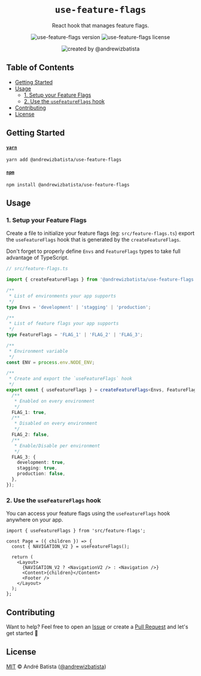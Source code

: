 <div align="center">

# `use-feature-flags`

React hook that manages feature flags.

![use-feature-flags version](https://img.shields.io/npm/v/@andrewizbatista/use-feature-flags?style=flat-square&color=yellow&label=NPM) ![use-feature-flags license](https://img.shields.io/npm/l/@andrewizbatista/use-feature-flags?style=flat-square&color=green&label=License)

![created by @andrewizbatista](https://img.shields.io/badge/Created%20By-@andrewizbatista-crimson?style=flat-square)

</div>

## <a name="index"></a>Table of Contents

- [Getting Started](#getting-started)
- [Usage](#usage)
  - [1. Setup your Feature Flags](#usage/1)
  - [2. Use the `useFeatureFlags` hook](#usage/2)
- [Contributing](#contributing)
- [License](#license)

## <a name="getting-started"></a>Getting Started

#### [`yarn`](https://yarnpkg.com/package/@andrewizbatista/use-feature-flags)

```
yarn add @andrewizbatista/use-feature-flags
```

#### [`npm`](https://www.npmjs.com/package/@andrewizbatista/use-feature-flags)

```
npm install @andrewizbatista/use-feature-flags
```

## <a name="usage"></a>Usage

### <a name="usage/1"></a>1. Setup your Feature Flags

Create a file to initialize your feature flags (eg: `src/feature-flags.ts`) export the `useFeatureFlags` hook that is generated by the `createFeatureFlags`.

Don't forget to properly define `Envs` and `FeatureFlags` types to take full advantage of TypeScript.

```ts
// src/feature-flags.ts

import { createFeatureFlags } from '@andrewizbatista/use-feature-flags';

/**
 * List of environments your app supports
 */
type Envs = 'development' | 'stagging' | 'production';

/**
 * List of feature flags your app supports
 */
type FeatureFlags = 'FLAG_1' | 'FLAG_2' | 'FLAG_3';

/**
 * Environment variable
 */
const ENV = process.env.NODE_ENV;

/**
 * Create and export the `useFeatureFlags` hook
 */
export const { useFeatureFlags } = createFeatureFlags<Envs, FeatureFlags>(ENV, {
  /**
   * Enabled on every environment
   */
  FLAG_1: true,
  /**
   * Disabled on every environment
   */
  FLAG_2: false,
  /**
   * Enable/Disable per environment
   */
  FLAG_3: {
    development: true,
    stagging: true,
    production: false,
  },
});
```

### <a name="usage/2"></a>2. Use the `useFeatureFlags` hook

You can access your feature flags using the `useFeatureFlags` hook anywhere on your app.

```tsx
import { useFeatureFlags } from 'src/feature-flags';

const Page = ({ children }) => {
  const { NAVIGATION_V2 } = useFeatureFlags();

  return (
    <Layout>
      {NAVIGATION_V2 ? <NavigationV2 /> : <Navigation />}
      <Content>{children}</Content>
      <Footer />
    </Layout>
  );
};
```

## <a name="contributing"></a>Contributing

Want to help? Feel free to open an [Issue](https://github.com/andrewizbatista/use-feature-flags/issues) or create a [Pull Request](https://github.com/andrewizbatista/use-feature-flags/pulls) and let's get started 🚀

## <a name="license"></a>License

[MIT](https://github.com/andrewizbatista/use-feature-flags/blob/main/LICENSE) © André Batista ([@andrewizbatista](https://github.com/andrewizbatista))
